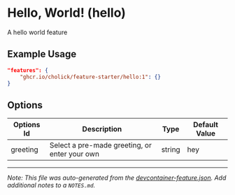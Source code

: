 
# Hello, World! (hello)

A hello world feature

## Example Usage

```json
"features": {
    "ghcr.io/cholick/feature-starter/hello:1": {}
}
```

## Options

| Options Id | Description | Type | Default Value |
|-----|-----|-----|-----|
| greeting | Select a pre-made greeting, or enter your own | string | hey |



---

_Note: This file was auto-generated from the [devcontainer-feature.json](https://github.com/cholick/feature-starter/blob/main/src/hello/devcontainer-feature.json).  Add additional notes to a `NOTES.md`._
